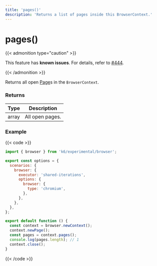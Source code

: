 ```yaml
---
title: 'pages()'
description: 'Returns a list of pages inside this BrowserContext.'
---
```


# pages()

{{< admonition type="caution" >}}

This feature has **known issues**. For details, refer to
[#444](https://github.com/grafana/xk6-browser/issues/444).

{{< /admonition >}}

Returns all open [Page](https://grafana.com/docs/k6/<K6_VERSION>/javascript-api/k6-experimental/browser/page/)s in the `BrowserContext`.

### Returns

| Type  | Description     |
| ----- | --------------- |
| array | All open pages. |

### Example

{{< code >}}

```javascript
import { browser } from 'k6/experimental/browser';

export const options = {
  scenarios: {
    browser: {
      executor: 'shared-iterations',
      options: {
        browser: {
          type: 'chromium',
        },
      },
    },
  },
};

export default function () {
  const context = browser.newContext();
  context.newPage();
  const pages = context.pages();
  console.log(pages.length); // 1
  context.close();
}
```

{{< /code >}}
